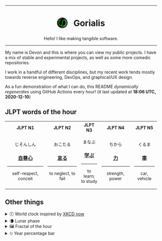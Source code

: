 ***

<h1 align="center">
<sub>
    <img src="readme/resources/avatar.png" height="36">
</sub>
&nbsp;
Gorialis
</h1>
<p align="center">
Hello! I like making tangible software.
</p>

***

My name is Devon and this is where you can view my public projects. I have a mix of stable and experimental projects, as well as some more comedic repositories.

I work in a handful of different disciplines, but my recent work tends mostly towards reverse engineering, DevOps, and graphical/UX design.

As a fun demonstration of what I can do, this README *dynamically regenerates* using GitHub Actions every hour! (it last updated at **18:06 UTC, 2020-12-10**)

<h2>JLPT words of the hour</h2>
<table>
    <tr>
        <th>JLPT N1</th>
        <th>JLPT N2</th>
        <th>JLPT N3</th>
        <th>JLPT N4</th>
        <th>JLPT N5</th>
    </tr>
    <tr>
        <td>
            <p align="center">じそんしん</p>
            <h3 align="center"><b><a href="https://jisho.org/search/%E8%87%AA%E5%B0%8A%E5%BF%83">自尊心</a></b></h3>
            <hr>
            <p align="center">self-respect,<wbr> conceit</p>
        </td>
        <td>
            <p align="center">おこたる</p>
            <h3 align="center"><b><a href="https://jisho.org/search/%E6%80%A0%E3%82%8B">怠る</a></b></h3>
            <hr>
            <p align="center">to neglect,<wbr> to fail</p>
        </td>
        <td>
            <p align="center">まなぶ</p>
            <h3 align="center"><b><a href="https://jisho.org/search/%E5%AD%A6%E3%81%B6">学ぶ</a></b></h3>
            <hr>
            <p align="center">to learn;<br> to study</p>
        </td>
        <td>
            <p align="center">ちから</p>
            <h3 align="center"><b><a href="https://jisho.org/search/%E5%8A%9B">力</a></b></h3>
            <hr>
            <p align="center">strength,<wbr> power</p>
        </td>
        <td>
            <p align="center">くるま</p>
            <h3 align="center"><b><a href="https://jisho.org/search/%E8%BB%8A">車</a></b></h3>
            <hr>
            <p align="center">car,<wbr> vehicle</p>
        </td>
    </tr>
</table>

<h2>Other things</h2>
<details>
<summary>🕕  World clock inspired by <a href="https://xkcd.com/now">XKCD now</a></summary>

> <img src="generated/now.png" width="512">

</details>
<details>
<summary>🌘 Lunar phase</summary>

The moon is approximately 88.76% through its phase (Waning Crescent).

</details>
<details>
<summary>&#x1f5bc; Fractal of the hour</summary>

> <img src="generated/fractal.png" width="512">

</details>
<details>
<summary>&#x23f2; Year percentage bar</summary>
<pre><code>2020 [██████████████████▁▁] 94.20%</code></pre>
</details>
